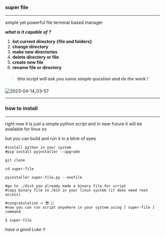 ### **super file**

------

simple yet powerful file terminal based manager 

***what is it capable of ?***

1. **list current directory {file and folders}**
2. **change directory** 
3. **make new directories**
4. **delete directory or file**
5. **create new file**
6. **rename file or directory**

> ##### this script will ask you some simple question and do the work !

![2023-04-14_03-57](/home/emad/Desktop/codes/super-file/images/2023-04-14_03-57.png)

------

### **how to install**

------

right now it is just a simple python script and in near future it will be available for linux os

but you can build and run it in a blink of eyes

```
#install python in your system
#pip install pyinstaller --upgrade

git clone 

cd super-file

pyinstaller super-file.py --onefile

#go to ./dist you already made a binary file for script
#copy binary file in /bin in your linux system (it does need root access)

#congratulation 🔥 😎 🥳
#now you can run script anywhere in your system using [ super-file ] command

$ super-file
```

*have a good Luke !!*
